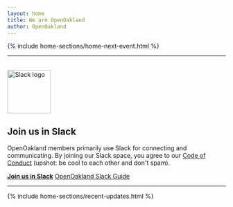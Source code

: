 ```yaml
---
layout: home
title: We are OpenOakland
author: OpenOakland
---
```



<!--- The "Hero" section at the top of the home page is an include in the layouts/home.html file and is editable by opening the includes/home-sections/home-hero.html file. -->


<!--- Section: Next Event -->
{% include home-sections/home-next-event.html %}

<!--- Section: Slack -->
<hr class="hr-home">
<section class="row" style="margin-top:-2rem;">
  <div class="col-2">
    <img class="img-fluid" alt="Slack logo" src="/assets/images/OO-on-Slack-300x128.png" width="100" style="margin-top:50px;" />
  </div>

  <div class="col-10">
    <h2>Join us in Slack</h2>
  </div>

  <div class="col-12">
    <p>OpenOakland members primarily use Slack for connecting and communicating. By joining our Slack space, you agree to our <a href="/code-of-conduct">Code of Conduct</a> (upshot: be cool to each other and don't spam).</p>
    <p><strong><a class="btn btn-primary" href="https://join.slack.com/t/openoakland/shared_invite/zt-n4d7tx2t-UVIN7a769e4oc9j7PgM3HA">Join us in Slack</a></strong> <a class="btn btn-link brand-link" href="https://docs.google.com/document/d/1VWZQ_3ehP5j0IOTY0nJClvQPll3ivSkuAdh5YsOhO_U/edit?usp=sharing">OpenOakland Slack Guide</a></p>
  </div>

</section>
<hr class="hr-home">

<!--- Section: Latest Updates -->
<div class="latest-updates"> {% include home-sections/recent-updates.html %} </div>
